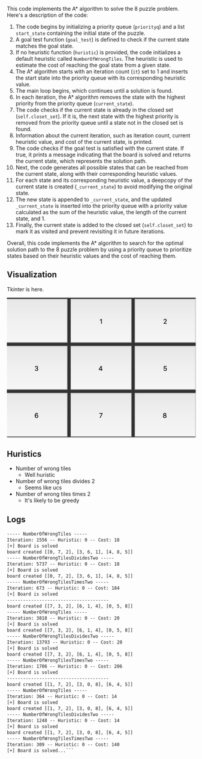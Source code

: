 This code implements the A* algorithm to solve the 8 puzzle problem. Here's a description of the code:

1. The code begins by initializing a priority queue (`priorityq`) and a list `start_state` containing the initial state of the puzzle.
2. A goal test function (`goal_test`) is defined to check if the current state matches the goal state.
3. If no heuristic function (`huristic`) is provided, the code initializes a default heuristic called `NumberOfWrongTiles`. The heuristic is used to estimate the cost of reaching the goal state from a given state.
4. The A* algorithm starts with an iteration count (`it`) set to 1 and inserts the start state into the priority queue with its corresponding heuristic value.
5. The main loop begins, which continues until a solution is found.
6. In each iteration, the A* algorithm removes the state with the highest priority from the priority queue (`current_state`).
7. The code checks if the current state is already in the closed set (`self.closet_set`). If it is, the next state with the highest priority is removed from the priority queue until a state not in the closed set is found.
8. Information about the current iteration, such as iteration count, current heuristic value, and cost of the current state, is printed.
9. The code checks if the goal test is satisfied with the current state. If true, it prints a message indicating that the board is solved and returns the current state, which represents the solution path.
10. Next, the code generates all possible states that can be reached from the current state, along with their corresponding heuristic values.
11. For each state and its corresponding heuristic value, a deepcopy of the current state is created (`_current_state`) to avoid modifying the original state.
12. The new state is appended to `_current_state`, and the updated `_current_state` is inserted into the priority queue with a priority value calculated as the sum of the heuristic value, the length of the current state, and 1.
13. Finally, the current state is added to the closed set (`self.closet_set`) to mark it as visited and prevent revisiting it in future iterations.

Overall, this code implements the A* algorithm to search for the optimal solution path to the 8 puzzle problem by using a priority queue to prioritize states based on their heuristic values and the cost of reaching them.

## Visualization
Tkinter is here.

![8-puzzle](8-puzzle.png)

## Huristics
- Number of wrong tiles
    - Well huristic 
- Number of wrong tiles divides 2
    - Seems like ucs 
- Number of wrong tiles times 2
    - It's likely to be greedy

## Logs
```board created [[0, 7, 2], [3, 6, 1], [4, 8, 5]]
----- NumberOfWrongTiles -----
Iteration: 1556 -- Huristic: 0 -- Cost: 18
[+] Board is solved
board created [[0, 7, 2], [3, 6, 1], [4, 8, 5]]
----- NumberOfWrongTilesDividesTwo -----
Iteration: 5737 -- Huristic: 0 -- Cost: 18
[+] Board is solved
board created [[0, 7, 2], [3, 6, 1], [4, 8, 5]]
----- NumberOfWrongTilesTimesTwo -----
Iteration: 673 -- Huristic: 0 -- Cost: 184
[+] Board is solved
--------------------------------------
board created [[7, 3, 2], [6, 1, 4], [0, 5, 8]]
----- NumberOfWrongTiles -----
Iteration: 3818 -- Huristic: 0 -- Cost: 20
[+] Board is solved
board created [[7, 3, 2], [6, 1, 4], [0, 5, 8]]
----- NumberOfWrongTilesDividesTwo -----
Iteration: 13793 -- Huristic: 0 -- Cost: 20
[+] Board is solved
board created [[7, 3, 2], [6, 1, 4], [0, 5, 8]]
----- NumberOfWrongTilesTimesTwo -----
Iteration: 1706 -- Huristic: 0 -- Cost: 206
[+] Board is solved
--------------------------------------
board created [[1, 7, 2], [3, 0, 8], [6, 4, 5]]
----- NumberOfWrongTiles -----
Iteration: 364 -- Huristic: 0 -- Cost: 14
[+] Board is solved
board created [[1, 7, 2], [3, 0, 8], [6, 4, 5]]
----- NumberOfWrongTilesDividesTwo -----
Iteration: 1248 -- Huristic: 0 -- Cost: 14
[+] Board is solved
board created [[1, 7, 2], [3, 0, 8], [6, 4, 5]]
----- NumberOfWrongTilesTimesTwo -----
Iteration: 309 -- Huristic: 0 -- Cost: 140
[+] Board is solved...```